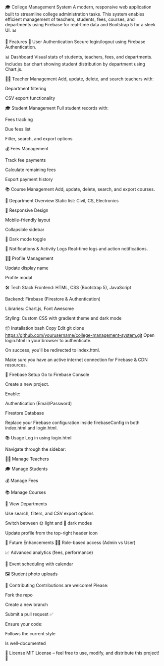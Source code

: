 🎓 College Management System
A modern, responsive web application built to streamline college administration tasks. This system enables efficient management of teachers, students, fees, courses, and departments using Firebase for real-time data and Bootstrap 5 for a sleek UI. 📊

🚀 Features
🔐 User Authentication
Secure login/logout using Firebase Authentication.

📊 Dashboard
Visual stats of students, teachers, fees, and departments. Includes bar chart showing student distribution by department using Chart.js.

👨‍🏫 Teacher Management
Add, update, delete, and search teachers with:

Department filtering

CSV export functionality

🎓 Student Management
Full student records with:

Fees tracking

Due fees list

Filter, search, and export options

💰 Fees Management

Track fee payments

Calculate remaining fees

Export payment history

📚 Course Management
Add, update, delete, search, and export courses.

🏢 Department Overview
Static list: Civil, CS, Electronics

📱 Responsive Design

Mobile-friendly layout

Collapsible sidebar

🌙 Dark mode toggle

🔔 Notifications & Activity Logs
Real-time logs and action notifications.

🙍‍♂️ Profile Management

Update display name

Profile modal

🛠 Tech Stack
Frontend: HTML, CSS (Bootstrap 5), JavaScript

Backend: Firebase (Firestore & Authentication)

Libraries: Chart.js, Font Awesome

Styling: Custom CSS with gradient theme and dark mode

📦 Installation
bash
Copy
Edit
git clone https://github.com/yourusername/college-management-system.git
Open login.html in your browser to authenticate.

On success, you'll be redirected to index.html.

Make sure you have an active internet connection for Firebase & CDN resources.

🔧 Firebase Setup
Go to Firebase Console

Create a new project.

Enable:

Authentication (Email/Password)

Firestore Database

Replace your Firebase configuration inside firebaseConfig in both index.html and login.html.

📚 Usage
Log in using login.html

Navigate through the sidebar:

👨‍🏫 Manage Teachers

🎓 Manage Students

💰 Manage Fees

📚 Manage Courses

🏢 View Departments

Use search, filters, and CSV export options

Switch between 🌞 light and 🌙 dark modes

Update profile from the top-right header icon

🔮 Future Enhancements
🧑‍💼 Role-based access (Admin vs User)

📈 Advanced analytics (fees, performance)

📅 Event scheduling with calendar

🖼 Student photo uploads

🤝 Contributing
Contributions are welcome!
Please:

Fork the repo

Create a new branch

Submit a pull request ✅

Ensure your code:

Follows the current style

Is well-documented

📄 License
MIT License – feel free to use, modify, and distribute this project! 🎉

